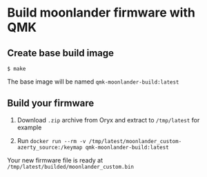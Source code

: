 # Build moonlander firmware with QMK

## Create base build image

```
$ make
```

The base image will be named `qmk-moonlander-build:latest`

## Build your firmware

1. Download `.zip` archive from Oryx and extract to `/tmp/latest` for example

2. Run `docker run --rm -v /tmp/latest/moonlander_custom-azerty_source:/keymap qmk-moonlander-build:latest`

Your new firmware file is ready at `/tmp/latest/builded/moonlander_custom.bin`
